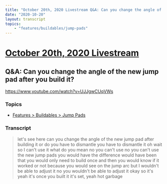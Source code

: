 ```yaml
---
title: "October 20th, 2020 Livestream Q&A: Can you change the angle of the new jump pad after you build it?"
date: "2020-10-20"
layout: transcript
topics:
    - "features/buildables/jump-pads"
---
```

# [October 20th, 2020 Livestream](../2020-10-20.md)
## Q&A: Can you change the angle of the new jump pad after you build it?
https://www.youtube.com/watch?v=UJJgwCUqVWs

### Topics
* [Features > Buildables > Jump Pads](../topics/features/buildables/jump-pads.md)

### Transcript

> let's see here can you change the angle of the new jump pad after building it or do you have to dismantle you have to dismantle it oh wait so I can't use it what do you mean no you can't use no you can't use the new jump pads you would have the difference would have been that you would only need to build once and then you would know if it worked or not because you would see on the jump arc but I wouldn't be able to adjust it no you wouldn't be able to adjust it okay so it's yeah it's once you built it it's set, yeah hot garbage
